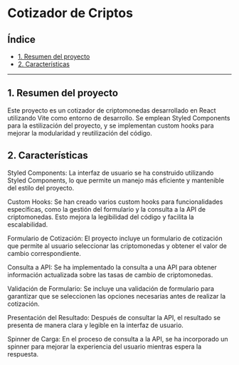 # Cotizador de Criptos

## Índice

- [1. Resumen del proyecto](#1-resumen-del-proyecto)
- [2. Características](#2-características)

---

## 1. Resumen del proyecto

Este proyecto es un cotizador de criptomonedas desarrollado en React utilizando Vite como entorno de desarrollo. Se emplean Styled Components para la estilización del proyecto, y se implementan custom hooks para mejorar la modularidad y reutilización del código.

## 2. Características

Styled Components: La interfaz de usuario se ha construido utilizando Styled Components, lo que permite un manejo más eficiente y mantenible del estilo del proyecto.

Custom Hooks: Se han creado varios custom hooks para funcionalidades específicas, como la gestión del formulario y la consulta a la API de criptomonedas. Esto mejora la legibilidad del código y facilita la escalabilidad.

Formulario de Cotización: El proyecto incluye un formulario de cotización que permite al usuario seleccionar las criptomonedas y obtener el valor de cambio correspondiente.

Consulta a API: Se ha implementado la consulta a una API para obtener información actualizada sobre las tasas de cambio de criptomonedas.

Validación de Formulario: Se incluye una validación de formulario para garantizar que se seleccionen las opciones necesarias antes de realizar la cotización.

Presentación del Resultado: Después de consultar la API, el resultado se presenta de manera clara y legible en la interfaz de usuario.

Spinner de Carga: En el proceso de consulta a la API, se ha incorporado un spinner para mejorar la experiencia del usuario mientras espera la respuesta.
